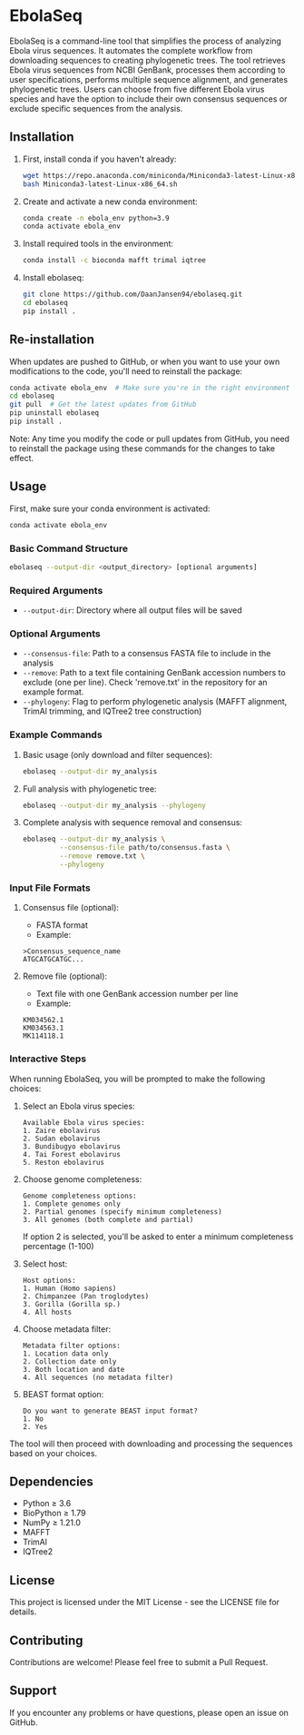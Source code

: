 # EbolaSeq

EbolaSeq is a command-line tool that simplifies the process of analyzing Ebola virus sequences. It automates the complete workflow from downloading sequences to creating phylogenetic trees. The tool retrieves Ebola virus sequences from NCBI GenBank, processes them according to user specifications, performs multiple sequence alignment, and generates phylogenetic trees. Users can choose from five different Ebola virus species and have the option to include their own consensus sequences or exclude specific sequences from the analysis.

## Installation

1. First, install conda if you haven't already:
   ```bash
   wget https://repo.anaconda.com/miniconda/Miniconda3-latest-Linux-x86_64.sh
   bash Miniconda3-latest-Linux-x86_64.sh
   ```

2. Create and activate a new conda environment:
   ```bash
   conda create -n ebola_env python=3.9
   conda activate ebola_env
   ```

3. Install required tools in the environment:
   ```bash
   conda install -c bioconda mafft trimal iqtree
   ```

4. Install ebolaseq:
   ```bash
   git clone https://github.com/DaanJansen94/ebolaseq.git
   cd ebolaseq
   pip install .
   ```

## Re-installation

When updates are pushed to GitHub, or when you want to use your own modifications to the code, you'll need to reinstall the package:

```bash
conda activate ebola_env  # Make sure you're in the right environment
cd ebolaseq
git pull  # Get the latest updates from GitHub
pip uninstall ebolaseq
pip install .
```

Note: Any time you modify the code or pull updates from GitHub, you need to reinstall the package using these commands for the changes to take effect.

## Usage

First, make sure your conda environment is activated:
```bash
conda activate ebola_env
```

### Basic Command Structure

```bash
ebolaseq --output-dir <output_directory> [optional arguments]
```

### Required Arguments

- `--output-dir`: Directory where all output files will be saved

### Optional Arguments

- `--consensus-file`: Path to a consensus FASTA file to include in the analysis
- `--remove`: Path to a text file containing GenBank accession numbers to exclude (one per line). Check 'remove.txt' in the repository for an example format.
- `--phylogeny`: Flag to perform phylogenetic analysis (MAFFT alignment, TrimAl trimming, and IQTree2 tree construction)

### Example Commands

1. Basic usage (only download and filter sequences):
   ```bash
   ebolaseq --output-dir my_analysis
   ```

2. Full analysis with phylogenetic tree:
   ```bash
   ebolaseq --output-dir my_analysis --phylogeny
   ```

3. Complete analysis with sequence removal and consensus:
   ```bash
   ebolaseq --output-dir my_analysis \
            --consensus-file path/to/consensus.fasta \
            --remove remove.txt \
            --phylogeny
   ```

### Input File Formats

1. Consensus file (optional):
   - FASTA format
   - Example:
   ```
   >Consensus_sequence_name
   ATGCATGCATGC...
   ```

2. Remove file (optional):
   - Text file with one GenBank accession number per line
   - Example:
   ```
   KM034562.1
   KM034563.1
   MK114118.1
   ```

### Interactive Steps

When running EbolaSeq, you will be prompted to make the following choices:

1. Select an Ebola virus species:
   ```
   Available Ebola virus species:
   1. Zaire ebolavirus
   2. Sudan ebolavirus
   3. Bundibugyo ebolavirus
   4. Tai Forest ebolavirus
   5. Reston ebolavirus
   ```

2. Choose genome completeness:
   ```
   Genome completeness options:
   1. Complete genomes only
   2. Partial genomes (specify minimum completeness)
   3. All genomes (both complete and partial)
   ```
   If option 2 is selected, you'll be asked to enter a minimum completeness percentage (1-100)

3. Select host:
   ```
   Host options:
   1. Human (Homo sapiens)
   2. Chimpanzee (Pan troglodytes)
   3. Gorilla (Gorilla sp.)
   4. All hosts
   ```

4. Choose metadata filter:
   ```
   Metadata filter options:
   1. Location data only
   2. Collection date only
   3. Both location and date
   4. All sequences (no metadata filter)
   ```

5. BEAST format option:
   ```
   Do you want to generate BEAST input format?
   1. No
   2. Yes
   ```

The tool will then proceed with downloading and processing the sequences based on your choices.

## Dependencies

- Python ≥ 3.6
- BioPython ≥ 1.79
- NumPy ≥ 1.21.0
- MAFFT
- TrimAl
- IQTree2

## License

This project is licensed under the MIT License - see the LICENSE file for details.

## Contributing

Contributions are welcome! Please feel free to submit a Pull Request.

## Support

If you encounter any problems or have questions, please open an issue on GitHub.

